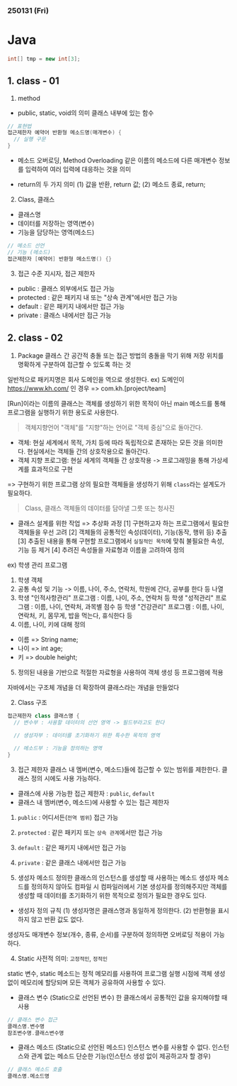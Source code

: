 ### 250131 (Fri)

# Java

```java
int[] tmp = new int[3];
```

## 1. class - 01

1. method
- public, static, void의 의미 
클래스 내부에 있는 함수
```java
// 표현법
접근제한자 예약어 반환형 메소드명(매개변수) {
  // 실행 구문
}
```

- 메소드 오버로딩, Method Overloading
같은 이름의 메소드에 다른 매개변수 정보를 입력하여 여러 입력에 대응하는 것을 의미

- return의 두 가지 의미 
(1) 값을 반환, return 값;
(2) 메소드 종료, return;

2. Class, 클래스
- 클래스명
- 데이터를 저장하는 영역(변수)
- 기능을 담당하는 영역(메소드)
```java
// 메소드 선언
// 기능 (메소드)
접근제한자 [예약어] 반환형 메소드명() {}
```

3. 접근 수준 지시자, 접근 제한자
- public : 클래스 외부에서도 접근 가능
- protected : 같은 패키지 내 또는 "상속 관계"에서만 접근 가능
- default : 같은 패키지 내에서만 접근 가능
- private : 클래스 내에서만 접근 가능

## 2. class - 02
1. Package
클래스 간 공간적 충돌 또는 접근 방법의 충돌을 막기 위해 저장 위치를 명확하게 구분하여 접근할 수 있도록 하는 것

일반적으로 패키지명은 회사 도메인을 역으로 생성한다.
ex) 도메인이 https://www.kh.com/ 인 경우 => com.kh.[project/team]

[Run]이라는 이름의 클래스는 객체를 생성하기 위한 목적이 아닌 main 메소드를 통해 프로그램을 실행하기 위한 용도로 사용한다. 

>객체지향언어
"객체"를 "지향"하는 언어로 "객체 중심"으로 돌아간다.
- 객체: 현실 세계에서 목적, 가치 등에 따라 독립적으로 존재하는 모든 것을 의미한다.
        현실에서는 객체들 간의 상호작용으로 돌아간다.
- 객체 지향 프로그램: 현실 세계의 객체들 간 상호작용 -> 프로그래밍을 통해 가상세계를 효과적으로 구현

=> 구현하기 위한 프로그램 상의 필요한 객체들을 생성하기 위해 `class`라는 설계도가 필요하다.
> Class, 클래스
객체들의 데이터를 담아낼 그릇 또는 청사진 

* 클래스 설계를 위한 작업 => 추상화 과정
[1] 구현하고자 하는 프로그램에서 필요한 객체들을 우선 고려
[2] 객체들의 공통적인 속성(데이터), 기능(동작, 행위 등) 추출
[3] 추출된 내용을 통해 구현할 프로그램에서 `실질적인 목적`에 맞춰 불필요한 속성, 기능 등 제거
[4] 추려진 속성들을 자료형과 이름을 고려하여 정의

ex) 학생 관리 프로그램
1) 학생 객체
2) 공통 속성 및 기능 -> 이름, 나이, 주소, 연락처, 학원에 간다, 공부를 한다 등 나열
3) 학생 "인적사항관리" 프로그램 : 이름, 나이, 주소, 연락처 등
   학생 "성적관리" 프로그램 : 이름, 나이, 연락처, 과목별 점수 등
   학생 "건강관리" 프로그램 : 이름, 나이, 연락처, 키, 몸무게, 밥을 먹는다, 휴식한다 등 
4) 이름, 나이, 키에 대해 정의
- 이름 => String name;
- 나이 => int age;
- 키   => double height;
5) 정의된 내용을 기반으로 적절한 자료형을 사용하여 객체 생성 등 프로그램에 적용

자바에서는 구조체 개념을 더 확장하여 클래스라는 개념을 만들었다

2. Class 구조
```java
접근제한자 class 클래스명 {
  // 변수부 : 사용할 데이터의 선언 영역 -> 필드부라고도 한다

  // 생성자부 : 데이터를 초기화하기 위한 특수한 목적의 영역

  // 메소드부 : 기능을 정의하는 영역
}
```

3. 접근 제한자 
클래스 내 멤버(변수, 메소드)들에 접근할 수 있는 범위를 제한한다. 클래스 정의 시에도 사용 가능하다.

- 클래스에 사용 가능한 접근 제한자 : `public`, `default`
- 클래스 내 멤버(변수, 메소드)에 사용할 수 있는 접근 제한자
1. `public` : 어디서든(`전역 범위`) 접근 가능 
2. `protected` : 같은 패키지 또는 `상속 관계`에서만 접근 가능
3. `default` : 같은 패키지 내에서만 접근 가능
4. `private` : 같은 클래스 내에서만 접근 가능

4. 생성자 메소드
정의한 클래스의 인스턴스를 생성할 때 사용하는 메소드
생성자 메소드를 정의하지 않아도 컴파일 시 컴파일러에서 기본 생성자를 정의해주지만 객체를 생성할 때 데이터를 초기화하기 위한 목적으로 정의가 필요한 경우도 있다.

- 생성자 정의 규칙 
(1) 생성자명은 클래스명과 동일하게 정의한다. 
(2) 반환형을 표시하지 않고 반환 값도 없다.

생성자도 매개변수 정보(개수, 종류, 순서)를 구분하여 정의하면 오버로딩 적용이 가능하다.

4. Static
사전적 의미: `고정적인`, `정적인`

static 변수, static 메소드는 정적 메모리를 사용하여 프로그램 실행 시점에 객체 생성 없이 메모리에 할당되며 모든 객체가 공유하여 사용할 수 있다.

- 클래스 변수 (Static으로 선언된 변수)
한 클래스에서 공통적인 값을 유지해야할 때 사용
```java
// 클래스 변수 접근
클래스명.변수명
참조변수명.클래스변수명
```

- 클래스 메소드 (Static으로 선언된 메소드)
인스턴스 변수를 사용할 수 없다. 
인스턴스와 관계 없는 메소드 
단순한 기능(인스턴스 생성 없이 제공하고자 할 경우)
```java
// 클래스 메소드 호출
클래스명.메소드명
```